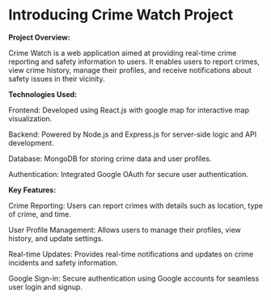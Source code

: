 # Introducing Crime Watch Project

**Project Overview:**

Crime Watch is a web application aimed at providing real-time crime reporting and safety information to users. It enables users to report crimes, 
view crime history, manage their profiles, and receive notifications about safety issues in their vicinity.

**Technologies Used:**

Frontend: Developed using React.js with google map for interactive map visualization.

Backend: Powered by Node.js and Express.js for server-side logic and API development.

Database: MongoDB for storing crime data and user profiles.

Authentication: Integrated Google OAuth for secure user authentication.

**Key Features:**

Crime Reporting: Users can report crimes with details such as location, type of crime, and time.

User Profile Management: Allows users to manage their profiles, view history, and update settings.

Real-time Updates: Provides real-time notifications and updates on crime incidents and safety information.

Google Sign-in: Secure authentication using Google accounts for seamless user login and signup.
